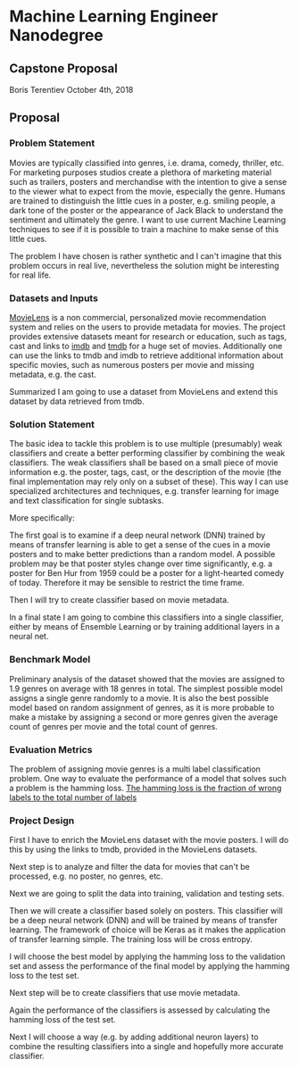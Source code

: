 # Machine Learning Engineer Nanodegree
## Capstone Proposal
Boris Terentiev
October 4th, 2018

## Proposal
### Problem Statement
Movies are typically classified into genres, i.e. drama, comedy, thriller, etc. For marketing purposes studios create a plethora of marketing material such as trailers, posters and merchandise with the intention to give a sense to the viewer what to expect from the movie, especially the genre. Humans are trained to distinguish the little cues in a poster, e.g. smiling people, a dark tone of the poster or the appearance of Jack Black to understand the sentiment and ultimately the genre. I want to use current Machine Learning techniques to see if it is possible to train a machine to make sense of this little cues.

The problem I have chosen is rather synthetic and I can't imagine that this problem occurs in real live, nevertheless the solution might be interesting for real life.

### Datasets and Inputs
[MovieLens](https://grouplens.org/datasets/movielens/) is a non commercial, personalized movie recommendation system and relies on the users to provide metadata for movies. The project provides extensive datasets meant for research or education, such as tags, cast and links to [imdb](https://www.imdb.com/) and [tmdb](https://www.themoviedb.org/?language=de) for a huge set of movies. Additionally one can use the links to tmdb and imdb to retrieve additional information about specific movies, such as numerous posters per movie and missing metadata, e.g. the cast. 

Summarized I am going to use a dataset from MovieLens and extend this dataset by data retrieved from tmdb.

### Solution Statement
The basic idea to tackle this problem is to use multiple (presumably) weak classifiers and create a better performing classifier by combining the weak classifiers. The weak classifiers shall be based on a small piece of movie information e.g. the poster, tags, cast, or the description of the movie (the final implementation may rely only on a subset of these). This way I can use specialized architectures and techniques, e.g. transfer learning for image and text classification for single subtasks. 

More specifically:

The first goal is to examine if a deep neural network (DNN) trained by means of transfer learning is able to get a sense of the cues in a movie posters and to make better predictions than a random model. A possible problem may be that poster styles change over time significantly, e.g. a poster for Ben Hur from 1959 could be a poster for a light-hearted comedy of today. Therefore it may be sensible to restrict the time frame.

Then I will try to create classifier based on movie metadata.

In a final state I am going to combine this classifiers into a single classifier, either by means of Ensemble Learning or by training additional layers in a neural net.

### Benchmark Model
Preliminary analysis of the dataset showed that the movies are assigned to 1.9 genres on average with 18  genres in total. The simplest possible model assigns a single genre randomly to a movie. It is also the best possible model based on random assignment of genres, as it is more probable to make a mistake by assigning a second or more genres given the average count of genres per movie and the total count of genres.

### Evaluation Metrics
The problem of assigning movie genres is a multi label classification problem. One way to evaluate the performance of a model that solves such a problem is the hamming loss. [The hamming loss is the fraction of wrong labels to the total number of labels](https://en.wikipedia.org/wiki/Multi-label_classification) 

### Project Design
First I have to enrich the MovieLens  dataset with the movie posters. I will do this by using the links to tmdb, provided in the MovieLens datasets.

Next step is to analyze and filter the data for movies that can't be processed, e.g. no poster, no genres, etc.

Next we are going to split the data into training, validation and testing sets.

Then we will create a classifier based solely on posters. This classifier will be a deep neural network (DNN) and will be trained by means of transfer learning. The framework of choice will be Keras as it makes the application of transfer learning simple. The training loss will be cross entropy.

I will choose the best model by applying the hamming loss to the validation set and assess the performance of the final model by applying the hamming loss to the test set.

Next step will be to create classifiers that use movie metadata.

Again the performance of the classifiers is assessed by calculating the hamming loss of the test set.

Next I will choose a way (e.g. by adding additional neuron layers) to combine the resulting classifiers into a single and hopefully more accurate classifier.